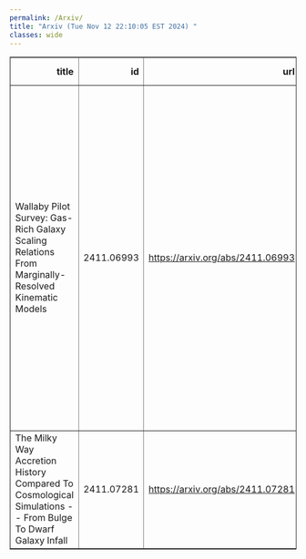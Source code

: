 ```yaml
---
permalink: /Arxiv/
title: "Arxiv (Tue Nov 12 22:10:05 EST 2024) "
classes: wide
---
```

<table border="1" class="dataframe">
  <thead>
    <tr style="text-align: right;">
      <th>title</th>
      <th>id</th>
      <th>url</th>
      <th>authors</th>
      <th>Local Authors</th>
    </tr>
  </thead>
  <tbody>
    <tr>
      <td>Wallaby Pilot Survey: Gas-Rich Galaxy Scaling Relations From   Marginally-Resolved Kinematic Models</td>
      <td>2411.06993</td>
      <td><a href="https://arxiv.org/abs/2411.06993" target="_blank">https://arxiv.org/abs/2411.06993</a></td>
      <td>N. Deg, N. Arora, K. Spekkens, R. Halloran, B. Catinella, M. G. Jones, H. Courtois, K. Glazebrook, A. Bosma, L. Cortese, H. Dénes, A. Elagali, B. -Q. For, P. Kamphuis, B. S. Koribalski, K. Lee-Waddell, P. E. Mancera Piña, J. Mould, J. Rhee, L. Shao, L. Staveley-Smith, J. Wang, T. Westmeier, O. I. Wong</td>
      <td>Ji Wang</td>
    </tr>
    <tr>
      <td>The Milky Way Accretion History Compared To Cosmological Simulations --   From Bulge To Dwarf Galaxy Infall</td>
      <td>2411.07281</td>
      <td><a href="https://arxiv.org/abs/2411.07281" target="_blank">https://arxiv.org/abs/2411.07281</a></td>
      <td>F. Hammer, Y. J. Jiao, G. A. Mamon, Y. B. Yang, I. Akib, P. Amram, H. F. Wang, J. L. Wang, L. Chemin</td>
      <td>Ji Wang</td>
    </tr>
  </tbody>
</table>